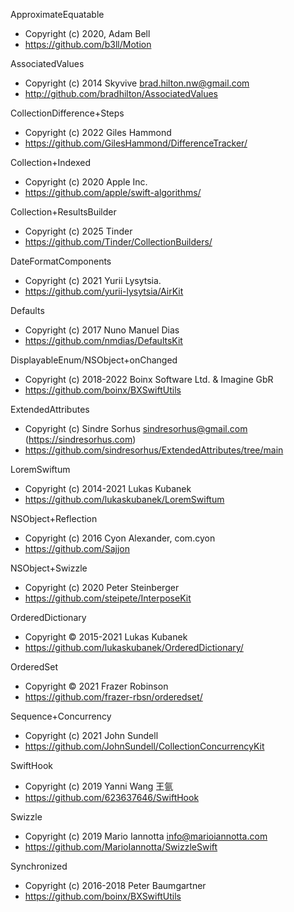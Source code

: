 ApproximateEquatable
- Copyright (c) 2020, Adam Bell
- https://github.com/b3ll/Motion

AssociatedValues
- Copyright (c) 2014 Skyvive <brad.hilton.nw@gmail.com>
- http://github.com/bradhilton/AssociatedValues

CollectionDifference+Steps
- Copyright (c) 2022 Giles Hammond
- https://github.com/GilesHammond/DifferenceTracker/

Collection+Indexed
- Copyright (c) 2020 Apple Inc.
- https://github.com/apple/swift-algorithms/

Collection+ResultsBuilder
- Copyright (c) 2025 Tinder
- https://github.com/Tinder/CollectionBuilders/

DateFormatComponents
- Copyright (c) 2021 Yurii Lysytsia.
- https://github.com/yurii-lysytsia/AirKit

Defaults
- Copyright (c) 2017 Nuno Manuel Dias
- https://github.com/nmdias/DefaultsKit

DisplayableEnum/NSObject+onChanged
- Copyright (c) 2018-2022 Boinx Software Ltd. & Imagine GbR
- https://github.com/boinx/BXSwiftUtils

ExtendedAttributes
- Copyright (c) Sindre Sorhus <sindresorhus@gmail.com> (https://sindresorhus.com)
- https://github.com/sindresorhus/ExtendedAttributes/tree/main

LoremSwiftum
- Copyright (c) 2014-2021 Lukas Kubanek
- https://github.com/lukaskubanek/LoremSwiftum

NSObject+Reflection
- Copyright (c) 2016 Cyon Alexander, com.cyon
- https://github.com/Sajjon

NSObject+Swizzle
- Copyright (c) 2020 Peter Steinberger
- https://github.com/steipete/InterposeKit

OrderedDictionary
- Copyright © 2015-2021 Lukas Kubanek
- https://github.com/lukaskubanek/OrderedDictionary/

OrderedSet
- Copyright © 2021 Frazer Robinson
- https://github.com/frazer-rbsn/orderedset/

Sequence+Concurrency
- Copyright (c) 2021 John Sundell
- https://github.com/JohnSundell/CollectionConcurrencyKit

SwiftHook
- Copyright (c) 2019 Yanni Wang 王氩
- https://github.com/623637646/SwiftHook

Swizzle
- Copyright (c) 2019 Mario Iannotta <info@marioiannotta.com>
- https://github.com/MarioIannotta/SwizzleSwift

Synchronized
- Copyright (c) 2016-2018 Peter Baumgartner
- https://github.com/boinx/BXSwiftUtils
